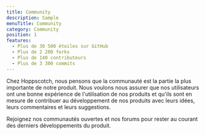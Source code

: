 ```yaml
---
title: Community
description: Sample
menuTitle: Community
category: Community
position: 1
features:
  - Plus de 30 500 étoiles sur GitHub
  - Plus de 2 200 forks
  - Plus de 140 contributeurs
  - Plus de 3 300 commits
---
```


Chez Hoppscotch, nous pensons que la communauté est la partie la plus importante de notre produit. Nous voulons nous assurer que nos utilisateurs ont une bonne expérience de l'utilisation de nos produits et qu'ils sont en mesure de contribuer au développement de nos produits avec leurs idées, leurs commentaires et leurs suggestions.

<list :items="features"></list>

Rejoignez nos communautés ouvertes et nos forums pour rester au courant des derniers développements du produit.

<div class="grid gap-8 grid-cols-2 md:grid-cols-3">
    <community-card logo="/community/discord.svg" title="Join our Discord server" link="https://hoppscotch.io/discord"></community-card>
    <community-card logo="/community/twitter.svg" title="Follow us on Twitter" link="https://hoppscotch.io/twitter"></community-card>
    <community-card logo="/community/github.svg" title="Follow us on GitHub" link="https://github.com/hoppscotch/hoppscotch"></community-card>
</div>
